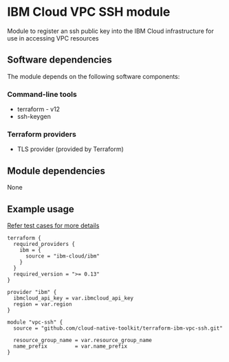 # IBM Cloud VPC SSH module

Module to register an ssh public key into the IBM Cloud infrastructure for use in accessing VPC resources

## Software dependencies

The module depends on the following software components:

### Command-line tools

- terraform - v12
- ssh-keygen

### Terraform providers

- TLS provider (provided by Terraform)

## Module dependencies

None

## Example usage

[Refer test cases for more details](test/stages/stage2-vpcssh.tf)

```hcl-terraform
terraform {
  required_providers {
    ibm = {
      source = "ibm-cloud/ibm"
    }
  }
  required_version = ">= 0.13"
}

provider "ibm" {
  ibmcloud_api_key = var.ibmcloud_api_key
  region = var.region
}

module "vpc-ssh" {
  source = "github.com/cloud-native-toolkit/terraform-ibm-vpc-ssh.git"

  resource_group_name = var.resource_group_name
  name_prefix         = var.name_prefix
}
```

